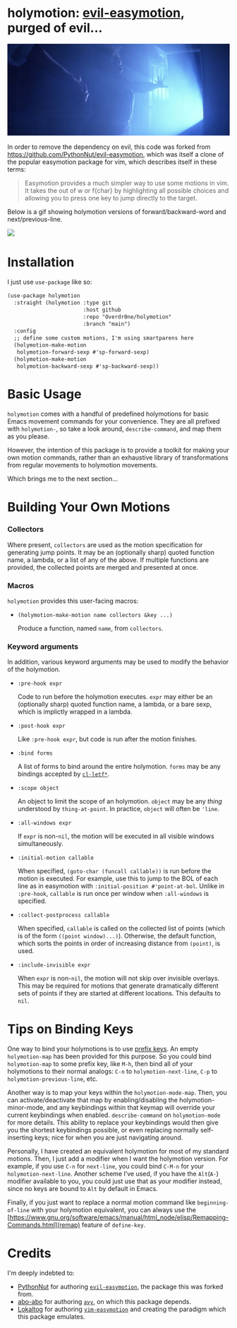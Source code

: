 holymotion: [evil-easymotion](https://github.com/PythonNut/evil-easymotion), purged of evil...
===============

![](poltergeist.jpg)

In order to remove the dependency on evil, this code was forked from https://github.com/PythonNut/evil-easymotion, which was itself a clone of the popular easymotion package for vim, which describes itself in these terms:

> Easymotion provides a much simpler way to use some motions in vim. It takes the <number> out of <number>w or <number>f{char} by highlighting all possible choices and allowing you to press one key to jump directly to the target.

Below is a gif showing holymotion versions of forward/backward-word and next/previous-line.

![](demo.gif)

Installation
===========

I just use `use-package` like so:

``` elisp
(use-package holymotion
  :straight (holymotion :type git
                        :host github
                        :repo "Overdr0ne/holymotion"
                        :branch "main")
  :config
  ;; define some custom motions, I'm using smartparens here
  (holymotion-make-motion
   holymotion-forward-sexp #'sp-forward-sexp)
  (holymotion-make-motion
   holymotion-backward-sexp #'sp-backward-sexp))
```

Basic Usage
===========

`holymotion` comes with a handful of predefined holymotions for basic Emacs movement commands for your convenience. They are all prefixed with `holymotion-`, so take a look around, `describe-command`, and map them as you please.

However, the intention of this package is to provide a toolkit for making your own motion commands, rather than an exhaustive library of transformations from regular movements to holymotion movements.

Which brings me to the next section...

Building Your Own Motions
=========================

### Collectors

Where present, `collectors` are used as the motion specification for generating jump points. It may be an (optionally sharp) quoted function name, a lambda, or a list of any of the above. If multiple functions are provided, the collected points are merged and presented at once.

### Macros

`holymotion` provides this user-facing macros:


* `(holymotion-make-motion name collectors &key ...)`

    Produce a function, named `name`, from `collectors`.

### Keyword arguments

In addition, various keyword arguments may be used to modify the behavior of the holymotion.

* `:pre-hook expr`

    Code to run before the holymotion executes. `expr` may either be an (optionally sharp) quoted function name, a lambda, or a bare sexp, which is implictly wrapped in a lambda.

* `:post-hook expr`

    Like `:pre-hook expr`, but code is run after the motion finishes.

* `:bind forms`

    A list of forms to bind around the entire holymotion. `forms` may be any bindings accepted by [`cl-letf*`](http://www.gnu.org/software/emacs/manual/html_node/cl/Modify-Macros.html).

* `:scope object`

    An object to limit the scope of an holymotion. `object` may be any *thing* understood by `thing-at-point`. In practice, `object` will often be `'line`.

* `:all-windows expr`

    If `expr` is non-`nil`, the motion will be executed in all visible windows simultaneously.

* `:initial-motion callable`

    When specified, `(goto-char (funcall callable))` is run before the motion is executed. For example, use this to jump to the BOL of each line as in easymotion with `:initial-position #'point-at-bol`. Unlike in `:pre-hook`, `callable` is run once per window when `:all-windows` is specified.

* `:collect-postprocess callable`

    When specified, `callable` is called on the collected list of points (which is of the form `((point window)...)`). Otherwise, the default function, which sorts the points in order of increasing distance from `(point)`, is used.

* `:include-invisible expr`

    When `expr` is non-`nil`, the motion will not skip over invisible overlays. This may be required for motions that generate dramatically different sets of points if they are started at different locations. This defaults to `nil`.

Tips on Binding Keys
=======

One way to bind your holymotions is to use [prefix keys](https://www.gnu.org/software/emacs/manual/html_node/elisp/Prefix-Keys.html). An empty `holymotion-map` has been provided for this purpose. So you could bind `holymotion-map` to some prefix key, like `M-h`, then bind all of your holymotions to their normal analogs: `C-n` to `holymotion-next-line`, `C-p` to `holymotion-previous-line`, etc.

Another way is to map your keys within the `holymotion-mode-map`. Then, you can activate/deactivate that map by enabling/disabling the holymotion-minor-mode, and any keybindings within that keymap will override your current keybindings when enabled. `describe-command` on `holymotion-mode` for more details. This ability to replace your keybindings would then give you the shortest keybindings possible, or even replacing normally self-inserting keys; nice for when you are just navigating around.

Personally, I have created an equivalent holymotion for most of my standard motions. Then, I just add a modifier when I want the holymotion version. For example, if you use `C-n` for `next-line`, you could bind `C-M-n` for your `holymotion-next-line`. Another scheme I’ve used, if you have the `Alt`(`A-`) modifier available to you, you could just use that as your modifier instead, since no keys are bound to `Alt` by default in Emacs.

Finally, if you just want to replace a normal motion command like `beginning-of-line` with your holymotion equivalent, you can always use the [https://www.gnu.org/software/emacs/manual/html_node/elisp/Remapping-Commands.html](remap) feature of `define-key`.

Credits
=======
I'm deeply indebted to:
* [PythonNut](https://github.com/PythonNut) for authoring [`evil-easymotion`](https://github.com/PythonNut/evil-easymotion), the package this was forked from.
* [abo-abo](https://github.com/abo-abo) for authoring [`avy`](https://github.com/abo-abo/avy), on which this package depends.
* [Lokaltog](https://github.com/Lokaltog) for authoring [`vim-easymotion`](https://github.com/Lokaltog/vim-easymotion) and creating the paradigm which this package emulates.
